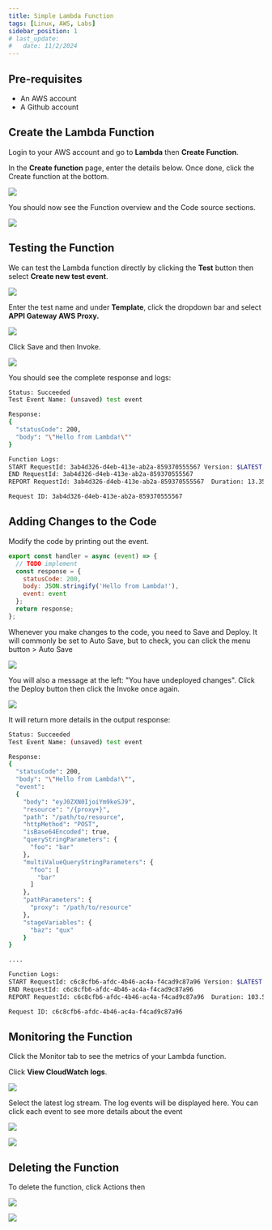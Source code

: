 ```yaml
---
title: Simple Lambda Function
tags: [Linux, AWS, Labs]
sidebar_position: 1
# last_update:
#   date: 11/2/2024
---
```



## Pre-requisites 

- An AWS account 
- A Github account 

## Create the Lambda Function 

Login to your AWS account and go to **Lambda** then **Create Function**.

In the **Create function** page, enter the details below. Once done, click the Create function at the bottom.

![](/img/docs/1102-aws-sample-lambda-function.png)

You should now see the Function overview and the Code source sections.

![](/img/docs/1102-aws-sample-lambda-function-done-creating.png)

## Testing the Function

We can test the Lambda function directly by clicking the **Test** button then select **Create new test event**.

![](/img/docs/1102-aws-sample-lambda-function-create-new-test-event.png)

Enter the test name and under **Template**, click the dropdown bar and select **APPI Gateway AWS Proxy.**

![](/img/docs/1102-aws-sample-lambda-function-select-test-template.png)

Click Save and then Invoke.

![](/img/docs/1102-aws-sample-lambda-function-save-test-and-invoke.png)

You should see the complete response and logs:

```bash
Status: Succeeded
Test Event Name: (unsaved) test event

Response:
{
  "statusCode": 200,
  "body": "\"Hello from Lambda!\""
}

Function Logs:
START RequestId: 3ab4d326-d4eb-413e-ab2a-859370555567 Version: $LATEST
END RequestId: 3ab4d326-d4eb-413e-ab2a-859370555567
REPORT RequestId: 3ab4d326-d4eb-413e-ab2a-859370555567	Duration: 13.35 ms	Billed Duration: 14 ms	Memory Size: 128 MB	Max Memory Used: 68 MB	Init Duration: 175.55 ms

Request ID: 3ab4d326-d4eb-413e-ab2a-859370555567 
```

## Adding Changes to the Code 

Modify the code by printing out the event.

```JavaScript
export const handler = async (event) => {
  // TODO implement
  const response = {
    statusCode: 200,
    body: JSON.stringify('Hello from Lambda!'),
    event: event
  };
  return response;
};
```

Whenever you make changes to the code, you need to Save and Deploy. It will commonly be set to Auto Save, but to check, you can click the menu button > Auto Save

![](/img/docs/1102-aws-sample-lambda-function-auto-save.png)

You will also a message at the left: "You have undeployed changes". 
Click the Deploy button then click the Invoke once again.

<!-- ![](/img/docs/1102-aws-sample-lambda-function-make0-change-deploy.png) -->

![](/img/docs/1102-aws-sample-lambda-function-make0-change-deploy-2.png)

It will return more details in the output response:

```bash
Status: Succeeded
Test Event Name: (unsaved) test event

Response:
{
  "statusCode": 200,
  "body": "\"Hello from Lambda!\"",
  "event": 
  {
    "body": "eyJ0ZXN0IjoiYm9keSJ9",
    "resource": "/{proxy+}",
    "path": "/path/to/resource",
    "httpMethod": "POST",
    "isBase64Encoded": true,
    "queryStringParameters": {
      "foo": "bar"
    },
    "multiValueQueryStringParameters": {
      "foo": [
        "bar"
      ]
    },
    "pathParameters": {
      "proxy": "/path/to/resource"
    },
    "stageVariables": {
      "baz": "qux"
    }
}

....

Function Logs:
START RequestId: c6c8cfb6-afdc-4b46-ac4a-f4cad9c87a96 Version: $LATEST
END RequestId: c6c8cfb6-afdc-4b46-ac4a-f4cad9c87a96
REPORT RequestId: c6c8cfb6-afdc-4b46-ac4a-f4cad9c87a96	Duration: 103.55 ms	Billed Duration: 104 ms	Memory Size: 128 MB	Max Memory Used: 68 MB

Request ID: c6c8cfb6-afdc-4b46-ac4a-f4cad9c87a96 
```


## Monitoring the Function 

Click the Monitor tab to see the metrics of your Lambda function. 

Click **View CloudWatch logs**.

![](/img/docs/1102-aws-sample-lambda-function-monitor-function.png)

Select the latest log stream. The log events will be displayed here. You can click each event to see more details about the event

![](/img/docs/1102-aws-sample-lambda-function-cloudwatch-select-latest-logstream.png)

![](/img/docs/1102-aws-sample-lambda-function-cloudwatch-logstream-log-events.png)


## Deleting the Function

To delete the function, click Actions then 

![](/img/docs/1102-aws-sample-lambda-function-delete-function.png)

![](/img/docs/1102-aws-sample-lambda-function-delete-function-yes.png)